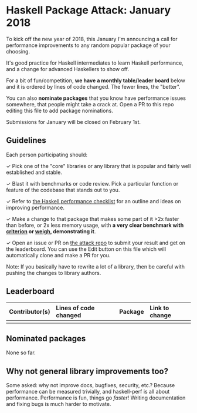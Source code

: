 # Haskell Package Attack: January 2018

To kick off the new year of 2018, this January I'm announcing a call
for performance improvements to any random popular package of your
choosing.

It's good practice for Haskell intermediates to learn Haskell
performance, and a change for advanced Haskellers to show off.

For a bit of fun/competition, **we have a monthly table/leader board**
below and it is ordered by lines of code changed. The fewer lines, the
"better".

You can also **nominate packages** that you know have performance issues somewhere, that people might take a crack at. Open a PR to this repo
editing this file to add package nominations.

Submissions for January will be closed on February 1st.

## Guidelines

Each person participating should:

✓ Pick one of the "core" libraries or any library that is popular and
  fairly well established and stable.

✓ Blast it with benchmarks or code review. Pick a particular function
  or feature of the codebase that stands out to you.

✓ Refer to
  [the Haskell performance checklist](https://github.com/haskell-perf/checklist)
  for an outline and ideas on improving performance.

✓ Make a change to that package that makes some part of it >2x faster
  than before, or 2x less memory usage, with **a very clear benchmark with
  [criterion](http://www.serpentine.com/criterion/) or [weigh](https://github.com/fpco/weigh#readme), demonstrating it**.

✓ Open an issue or PR on
  [the attack repo](https://github.com/haskell-perf/attack) to submit
  your result and get on the leaderboard. You can use the Edit button
  on this file which will automatically clone and make a PR for you.

Note: If you basically have to rewrite a lot of a library, then be
careful with pushing the changes to library authors. 

## Leaderboard

|Contributor(s)|Lines of code changed|Package|Link to change|
|:--|:--|:--|:--|
||||

## Nominated packages

None so far.

## Why not general library improvements too?

Some asked: why not improve docs, bugfixes, security, etc.? Because
performance can be measured trivially, and haskell-perf is all about
performance. Performance is fun, things go *faster*! Writing
documentation and fixing bugs is much harder to motivate.
